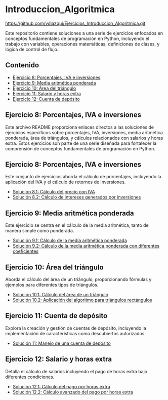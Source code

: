 # Introduccion_Algoritmica
https://github.com/vdiazqui/Ejercicios_Introduccion_Algoritmica.git

Este repositorio contiene soluciones a una serie de ejercicios enfocados en conceptos fundamentales de programación en Python, incluyendo el trabajo con variables, operaciones matemáticas, definiciones de clases, y lógica de control de flujo.

## Contenido

- [Ejercicio 8: Porcentajes, IVA e inversiones](#ejercicio-8-porcentajes-iva-e-inversiones)
- [Ejercicio 9: Media aritmética ponderada](#ejercicio-9-media-aritmética-ponderada)
- [Ejercicio 10: Área del triángulo](#ejercicio-10-área-del-triángulo)
- [Ejercicio 11: Salario y horas extra](#ejercicio-11-salario-y-horas-extra)
- [Ejercicio 12: Cuenta de depósito](#ejercicio-12-cuenta-de-depósito)

## Ejercicio 8: Porcentajes, IVA e inversiones

Este archivo README proporciona enlaces directos a las soluciones de ejercicios específicos sobre porcentajes, IVA, inversiones, media aritmética ponderada, área de triángulos, y cálculos relacionados con salarios y horas extra. Estos ejercicios son parte de una serie diseñada para fortalecer la comprensión de conceptos fundamentales de programación en Python.

## Ejercicio 8: Porcentajes, IVA e inversiones

Este conjunto de ejercicios aborda el cálculo de porcentajes, incluyendo la aplicación del IVA y el cálculo de retornos de inversiones.

- [Solución 8.1: Cálculo del precio con IVA](https://github.com/vdiazqui/Ejercicios_Introduccion_Algoritmica/blob/main/8.1_Porcentajes_IVA_inversiones.py)
- [Solución 8.2: Cálculo de intereses generados por inversiones](https://github.com/vdiazqui/Ejercicios_Introduccion_Algoritmica/blob/main/8.2_Porcentajes_IVA_inversiones.py)

## Ejercicio 9: Media aritmética ponderada

Este ejercicio se centra en el cálculo de la media aritmética, tanto de manera simple como ponderada.

- [Solución 9.1: Cálculo de la media aritmética ponderada](https://github.com/vdiazqui/Ejercicios_Introduccion_Algoritmica/blob/main/9.1_Media_aritm%C3%A9tica_ponderada.py)
- [Solución 9.2: Cálculo de la media aritmética ponderada con diferentes coeficientes](https://github.com/vdiazqui/Ejercicios_Introduccion_Algoritmica/blob/main/9.2_Media_aritm%C3%A9tica_ponderada.py)

## Ejercicio 10: Área del triángulo

Aborda el cálculo del área de un triángulo, proporcionando fórmulas y ejemplos para diferentes tipos de triángulos.

- [Solución 10.1: Cálculo del área de un triángulo](https://github.com/vdiazqui/Ejercicios_Introduccion_Algoritmica/blob/main/10.1_%C3%81rea_tri%C3%A1ngulo.py)
- [Solución 10.2: Aplicación del algoritmo para triángulos rectángulos](https://github.com/vdiazqui/Ejercicios_Introduccion_Algoritmica/blob/main/10.2_%C3%81rea_tri%C3%A1ngulo.py)

## Ejercicio 11: Cuenta de depósito

Explora la creación y gestión de cuentas de depósito, incluyendo la implementación de características como descubiertos autorizados.

- [Solución 11: Manejo de una cuenta de depósito](https://github.com/vdiazqui/Ejercicios_Introduccion_Algoritmica/blob/main/11_Cuenta_dep%C3%B3sito.py)

## Ejercicio 12: Salario y horas extra

Detalla el cálculo de salarios incluyendo el pago de horas extra bajo diferentes condiciones.

- [Solución 12.1: Cálculo del pago por horas extra](https://github.com/vdiazqui/Ejercicios_Introduccion_Algoritmica/blob/main/12.1_Salario_horas_extra.py)
- [Solución 12.2: Cálculo avanzado del pago por horas extra](https://github.com/vdiazqui/Ejercicios_Introduccion_Algoritmica/blob/main/12.2_Salario_horas_extra.py)


